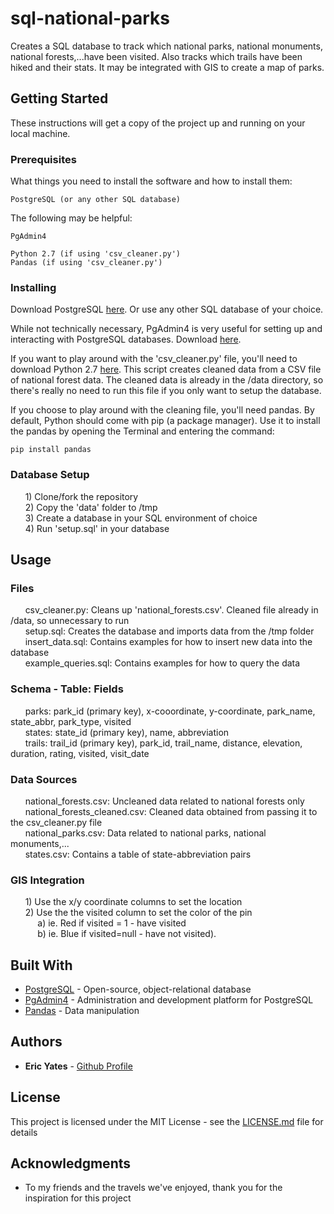 # sql-national-parks

Creates a SQL database to track which national parks, national monuments, national forests,...have been visited. Also tracks which trails have been hiked and their stats. It may be integrated with GIS to create a map of parks.

## Getting Started

These instructions will get a copy of the project up and running on your local machine.

### Prerequisites

What things you need to install the software and how to install them:

```
PostgreSQL (or any other SQL database)
```

The following may be helpful:

```
PgAdmin4

Python 2.7 (if using 'csv_cleaner.py')
Pandas (if using 'csv_cleaner.py')
```

### Installing

Download PostgreSQL [here](https://www.postgresql.org/download/). Or use any other SQL database of your choice.

While not technically necessary, PgAdmin4 is very useful for setting up and interacting with PostgreSQL databases. Download [here](https://www.pgadmin.org/download/).

If you want to play around with the 'csv_cleaner.py' file, you'll need to download Python 2.7 [here](https://www.python.org/downloads/). This script creates cleaned data from a CSV file of national forest data. The cleaned data is already in the /data directory, so there's really no need to run this file if you only want to setup the database.

If you choose to play around with the cleaning file, you'll need pandas. By default, Python should come with pip (a package manager). Use it to install the pandas by opening the Terminal and entering the command:

```
pip install pandas
```

### Database Setup

&nbsp;&nbsp;&nbsp;&nbsp;&nbsp;&nbsp;1) Clone/fork the repository  
&nbsp;&nbsp;&nbsp;&nbsp;&nbsp;&nbsp;2) Copy the 'data' folder to /tmp  
&nbsp;&nbsp;&nbsp;&nbsp;&nbsp;&nbsp;3) Create a database in your SQL environment of choice  
&nbsp;&nbsp;&nbsp;&nbsp;&nbsp;&nbsp;4) Run 'setup.sql' in your database  


## Usage

### Files

&nbsp;&nbsp;&nbsp;&nbsp;&nbsp;&nbsp;csv_cleaner.py: Cleans up 'national_forests.csv'. Cleaned file already in /data, so unnecessary to run  
&nbsp;&nbsp;&nbsp;&nbsp;&nbsp;&nbsp;setup.sql: Creates the database and imports data from the /tmp folder  
&nbsp;&nbsp;&nbsp;&nbsp;&nbsp;&nbsp;insert_data.sql: Contains examples for how to insert new data into the database  
&nbsp;&nbsp;&nbsp;&nbsp;&nbsp;&nbsp;example_queries.sql: Contains examples for how to query the data  

### Schema - Table: Fields

&nbsp;&nbsp;&nbsp;&nbsp;&nbsp;&nbsp;parks: park_id (primary key), x-cooordinate, y-coordinate, park_name, state_abbr, park_type, visited  
&nbsp;&nbsp;&nbsp;&nbsp;&nbsp;&nbsp;states: state_id (primary key), name, abbreviation  
&nbsp;&nbsp;&nbsp;&nbsp;&nbsp;&nbsp;trails: trail_id (primary key), park_id, trail_name, distance, elevation, duration, rating, visited, visit_date  

### Data Sources

&nbsp;&nbsp;&nbsp;&nbsp;&nbsp;&nbsp;national_forests.csv: Uncleaned data related to national forests only  
&nbsp;&nbsp;&nbsp;&nbsp;&nbsp;&nbsp;national_forests_cleaned.csv: Cleaned data obtained from passing it to the csv_cleaner.py file  
&nbsp;&nbsp;&nbsp;&nbsp;&nbsp;&nbsp;national_parks.csv: Data related to national parks, national monuments,...  
&nbsp;&nbsp;&nbsp;&nbsp;&nbsp;&nbsp;states.csv: Contains a table of state-abbreviation pairs  

### GIS Integration

&nbsp;&nbsp;&nbsp;&nbsp;&nbsp;&nbsp;1) Use the x/y coordinate columns to set the location  
&nbsp;&nbsp;&nbsp;&nbsp;&nbsp;&nbsp;2) Use the the visited column to set the color of the pin  
&nbsp;&nbsp;&nbsp;&nbsp;&nbsp;&nbsp;&nbsp;&nbsp;&nbsp;&nbsp;&nbsp;a) ie. Red if visited = 1 - have visited  
&nbsp;&nbsp;&nbsp;&nbsp;&nbsp;&nbsp;&nbsp;&nbsp;&nbsp;&nbsp;&nbsp;b) ie. Blue if visited=null - have not visited).  


## Built With

* [PostgreSQL](https://www.postgresql.org/about/) - Open-source, object-relational database
* [PgAdmin4](https://www.pgadmin.org/) - Administration and development platform for PostgreSQL
* [Pandas](https://pandas.pydata.org/pandas-docs/stable/) - Data manipulation


## Authors

* **Eric Yates** - [Github Profile](https://github.com/eric-yates)


## License

This project is licensed under the MIT License - see the [LICENSE.md](https://github.com/eric-yates/job-scraper/blob/master/LICENSE.md) file for details


## Acknowledgments

* To my friends and the travels we've enjoyed, thank you for the inspiration for this project
